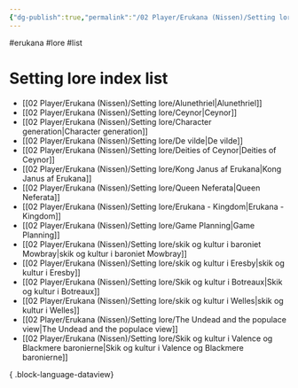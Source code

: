 ```yaml
---
{"dg-publish":true,"permalink":"/02 Player/Erukana (Nissen)/Setting lore/Setting lore index/"}
---
```


#erukana #lore #list 

# Setting lore index list
- [[02 Player/Erukana (Nissen)/Setting lore/Alunethriel\|Alunethriel]]
- [[02 Player/Erukana (Nissen)/Setting lore/Ceynor\|Ceynor]]
- [[02 Player/Erukana (Nissen)/Setting lore/Character generation\|Character generation]]
- [[02 Player/Erukana (Nissen)/Setting lore/De vilde\|De vilde]]
- [[02 Player/Erukana (Nissen)/Setting lore/Deities of Ceynor\|Deities of Ceynor]]
- [[02 Player/Erukana (Nissen)/Setting lore/Kong Janus af Erukana\|Kong Janus af Erukana]]
- [[02 Player/Erukana (Nissen)/Setting lore/Queen Neferata\|Queen Neferata]]
- [[02 Player/Erukana (Nissen)/Setting lore/Erukana - Kingdom\|Erukana - Kingdom]]
- [[02 Player/Erukana (Nissen)/Setting lore/Game Planning\|Game Planning]]
- [[02 Player/Erukana (Nissen)/Setting lore/skik og kultur i baroniet Mowbray\|skik og kultur i baroniet Mowbray]]
- [[02 Player/Erukana (Nissen)/Setting lore/skik og kultur i Eresby\|skik og kultur i Eresby]]
- [[02 Player/Erukana (Nissen)/Setting lore/Skik og kultur i Botreaux\|Skik og kultur i Botreaux]]
- [[02 Player/Erukana (Nissen)/Setting lore/skik og kultur i Welles\|skik og kultur i Welles]]
- [[02 Player/Erukana (Nissen)/Setting lore/The Undead and the populace view\|The Undead and the populace view]]
- [[02 Player/Erukana (Nissen)/Setting lore/Skik og kultur i Valence og Blackmere baronierne\|Skik og kultur i Valence og Blackmere baronierne]]

{ .block-language-dataview}
